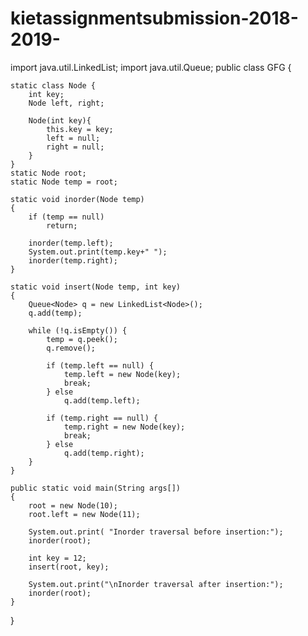 # kietassignmentsubmission-2018-2019-


import java.util.LinkedList;
import java.util.Queue;
public class GFG {
      
    static class Node {
        int key;
        Node left, right;
         
        Node(int key){
            this.key = key;
            left = null;
            right = null;
        }
    }
    static Node root;
    static Node temp = root;
     
    static void inorder(Node temp)
    {
        if (temp == null)
            return;
      
        inorder(temp.left);
        System.out.print(temp.key+" ");
        inorder(temp.right);
    }
      
    static void insert(Node temp, int key)
    {
        Queue<Node> q = new LinkedList<Node>();
        q.add(temp);
      
        while (!q.isEmpty()) {
            temp = q.peek();
            q.remove();
      
            if (temp.left == null) {
                temp.left = new Node(key);
                break;
            } else
                q.add(temp.left);
      
            if (temp.right == null) {
                temp.right = new Node(key);
                break;
            } else
                q.add(temp.right);
        }
    }
      
    public static void main(String args[])
    {
        root = new Node(10);
        root.left = new Node(11);
      
        System.out.print( "Inorder traversal before insertion:");
        inorder(root);
      
        int key = 12;
        insert(root, key);
      
        System.out.print("\nInorder traversal after insertion:");
        inorder(root);
    }
}
